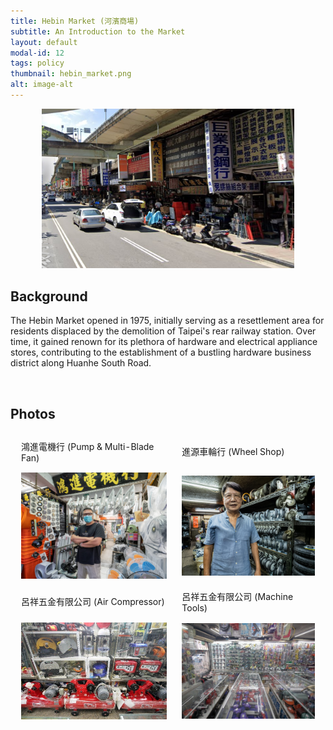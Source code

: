 ```yaml
---
title: Hebin Market (河濱商場)
subtitle: An Introduction to the Market
layout: default
modal-id: 12
tags: policy
thumbnail: hebin_market.png
alt: image-alt
---
```

<html>
<head>
    <meta name="viewport" content="width=device-width, initial-scale=1.0">
    <style>
        table {
            border-collapse: separate;
            border-spacing: 10px;
        }
        table img {
            max-width: 100%;
            height: auto;
        }
    </style>
</head>
<body>
    <div style="text-align: center;">
        <img src="img/portfolio/hebin_market.png" alt="market" style="max-width: 80%; height: auto;">
    </div>
    <h2>Background</h2>
    <p>The Hebin Market opened in 1975, initially serving as a resettlement area for residents displaced by the demolition of Taipei's rear railway station. Over time, it gained renown for its plethora of hardware and electrical appliance stores, contributing to the establishment of a bustling hardware business district along Huanhe South Road.</p>
    <br>
    <h2>Photos</h2>
    <table>
        <tr>
            <td>鴻進電機行 (Pump & Multi-Blade Fan) </td>
            <td>進源車輪行 (Wheel Shop)</td>
        </tr>
        <tr>
            <td><img src="img/portfolio/pump_fan.jpg" alt="Pump & Fan" style="max-width: 100%; height: auto;"></td>
            <td><img src="img/portfolio/wheel_shop.jpg" alt="Wheel Shop" style="max-width: 100%; height: auto;"></td>
        </tr>
        <tr>
            <td>呂祥五金有限公司 (Air Compressor)</td>
            <td>呂祥五金有限公司 (Machine Tools)</td>
        </tr>
        <tr>
            <td><img src="img/portfolio/air_compressor.jpg" alt="Air Compressor" style="max-width: 100%; height: auto;"></td>
            <td><img src="img/portfolio/machine_tools.jpg" alt="Machine Tools" style="max-width: 100%; height: auto;"></td>
        </tr>
    </table>
    <br>
</body>
</html>

